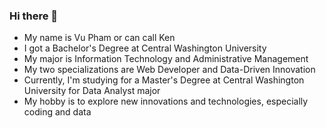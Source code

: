 ### Hi there 👋


- My name is Vu Pham or can call Ken
- I got a Bachelor's Degree at Central Washington University 
- My major is Information Technology and Administrative Management
- My two specializations are Web Developer and Data-Driven Innovation
- Currently, I'm studying for a Master's Degree at Central Washington University for Data Analyst major
- My hobby is to explore new innovations and technologies, especially coding and data
